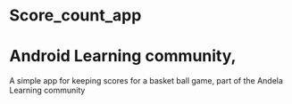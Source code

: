 # Score_count_app
# Android Learning community,
A simple app for keeping scores for a basket ball game, part of the Andela Learning community
